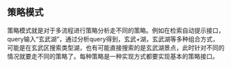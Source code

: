 ## 策略模式

策略模式就是对于多流程进行策略分析走不同的策略。例如在检索自动提示接口，query输入“玄武湖”，通过分析query得到，玄武+湖，玄武湖等多种组合方式，可能是在玄武区搜索类型湖，也有可能直接搜索的是玄武湖景点，此时针对不同的情况就要走不同的策略了。每种策略是一种实现方式都要实现基本的策略接口。
